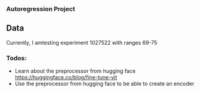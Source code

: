 ### Autoregression Project


## Data
Currently, I amtesting experiment 1027522 with ranges 69-75


### Todos:
- Learn about the preprocessor from hugging face
https://huggingface.co/blog/fine-tune-vit
- Use the preprocessor from hugging face to be able to create an encoder
